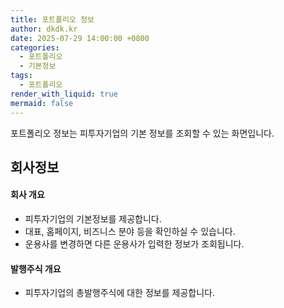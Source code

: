 ```yaml
---
title: 포트폴리오 정보
author: dkdk.kr
date: 2025-07-29 14:00:00 +0800
categories:
  - 포트폴리오
  - 기본정보
tags:
  - 포트폴리오
render_with_liquid: true
mermaid: false
---
```

포트폴리오 정보는 피투자기업의 기본 정보를 조회할 수 있는 화면입니다.
## 회사정보
#### 회사 개요
- 피투자기업의 기본정보를 제공합니다. 
- 대표, 홈페이지, 비즈니스 분야 등을 확인하실 수 있습니다.
- 운용사를 변경하면 다른 운용사가 입력한 정보가 조회됩니다. 
#### 발행주식 개요
- 피투자기업의 총발행주식에 대한 정보를 제공합니다.
